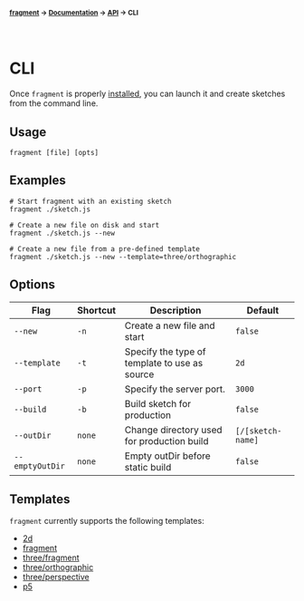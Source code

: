 #### <sup>[fragment](../../README.md) → [Documentation](../README.md) → [API](../README.md#apis) → CLI</sup>
<br>

# CLI

Once `fragment` is properly [installed](../../README.md#installation), you can launch it and create sketches from the command line.

## Usage

`fragment [file] [opts]`

## Examples

```
# Start fragment with an existing sketch
fragment ./sketch.js

# Create a new file on disk and start
fragment ./sketch.js --new

# Create a new file from a pre-defined template
fragment ./sketch.js --new --template=three/orthographic
```

## Options

| Flag | Shortcut | Description | Default |
|---|---|---|---|
|`--new`| `-n` | Create a new file and start | `false` |
|`--template`| `-t` | Specify the type of template to use as source | `2d` |
|`--port`| `-p` | Specify the server port.  | `3000` |
|`--build`| `-b` | Build sketch for production  | `false` |
|`--outDir`| `none` | Change directory used for production build  | `[/[sketch-name]` |
|`--emptyOutDir`| `none` | Empty outDir before static build  | `false` |

## Templates

`fragment` currently supports the following templates:
- [2d](../../src/cli/templates/2d.js)
- [fragment](../../src/cli/templates/fragment.js)
- [three/fragment](../../src/cli/templates/three-fragment.js)
- [three/orthographic](../../src/cli/templates/three-orthographic.js)
- [three/perspective](../../src/cli/templates/three-perspective.js)
- [p5](../../src/cli/templates/p5.js)
